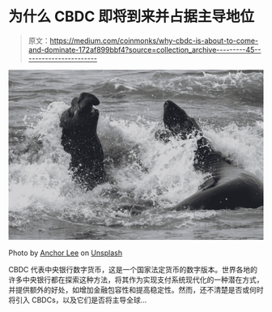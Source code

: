# 为什么 CBDC 即将到来并占据主导地位

> 原文：<https://medium.com/coinmonks/why-cbdc-is-about-to-come-and-dominate-172af899bbf4?source=collection_archive---------45----------------------->

![](img/aab4506de3e83e141ad251043ff79036.png)

Photo by [Anchor Lee](https://unsplash.com/@anchorlee?utm_source=medium&utm_medium=referral) on [Unsplash](https://unsplash.com?utm_source=medium&utm_medium=referral)

CBDC 代表中央银行数字货币，这是一个国家法定货币的数字版本。世界各地的许多中央银行都在探索这种方法，将其作为实现支付系统现代化的一种潜在方式，并提供额外的好处，如增加金融包容性和提高稳定性。然而，还不清楚是否或何时将引入 CBDCs，以及它们是否将主导全球…